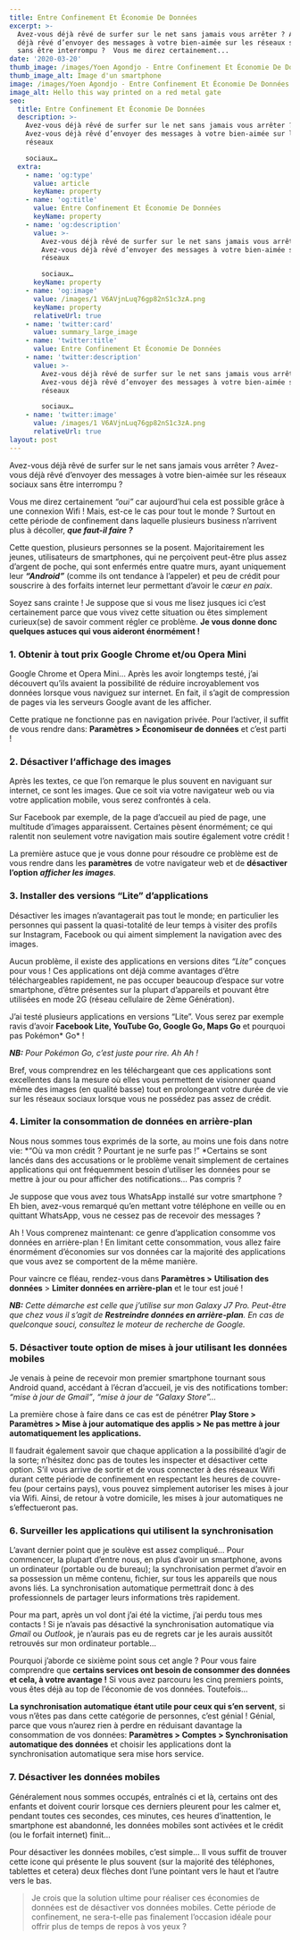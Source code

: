 ```yaml
---
title: Entre Confinement Et Économie De Données
excerpt: >-
  Avez-vous déjà rêvé de surfer sur le net sans jamais vous arrêter ? Avez-vous
  déjà rêvé d’envoyer des messages à votre bien-aimée sur les réseaux sociaux
  sans être interrompu ?  Vous me direz certainement...
date: '2020-03-20'
thumb_image: /images/Yoen Agondjo - Entre Confinement Et Économie De Données.png
thumb_image_alt: Image d'un smartphone
image: /images/Yoen Agondjo - Entre Confinement Et Économie De Données.png
image_alt: Hello this way printed on a red metal gate
seo:
  title: Entre Confinement Et Économie De Données
  description: >-
    Avez-vous déjà rêvé de surfer sur le net sans jamais vous arrêter ?
    Avez-vous déjà rêvé d’envoyer des messages à votre bien-aimée sur les
    réseaux

    sociaux…
  extra:
    - name: 'og:type'
      value: article
      keyName: property
    - name: 'og:title'
      value: Entre Confinement Et Économie De Données
      keyName: property
    - name: 'og:description'
      value: >-
        Avez-vous déjà rêvé de surfer sur le net sans jamais vous arrêter ?
        Avez-vous déjà rêvé d’envoyer des messages à votre bien-aimée sur les
        réseaux

        sociaux…
      keyName: property
    - name: 'og:image'
      value: /images/1 V6AVjnLuq76gp82nS1c3zA.png
      keyName: property
      relativeUrl: true
    - name: 'twitter:card'
      value: summary_large_image
    - name: 'twitter:title'
      value: Entre Confinement Et Économie De Données
    - name: 'twitter:description'
      value: >-
        Avez-vous déjà rêvé de surfer sur le net sans jamais vous arrêter ?
        Avez-vous déjà rêvé d’envoyer des messages à votre bien-aimée sur les
        réseaux

        sociaux…
    - name: 'twitter:image'
      value: /images/1 V6AVjnLuq76gp82nS1c3zA.png
      relativeUrl: true
layout: post
---
```

Avez-vous
déjà rêvé de surfer sur le net sans jamais vous arrêter ? Avez-vous
déjà rêvé d’envoyer des messages à votre bien-aimée sur les réseaux
sociaux sans être interrompu ?

Vous
me direz certainement *“oui”* car aujourd’hui cela est possible grâce à
une connexion Wifi ! Mais, est-ce le cas pour tout le monde ? Surtout en
cette période de confinement dans laquelle plusieurs business
n’arrivent plus à décoller, ***que faut-il faire ?***

Cette question, plusieurs personnes
se la posent. Majoritairement les jeunes, utilisateurs de smartphones,
qui ne perçoivent peut-être plus assez d’argent de poche, qui sont
enfermés entre quatre murs, ayant uniquement leur ***“Android”*** (comme ils ont tendance à l’appeler) et peu de crédit pour souscrire à des forfaits internet leur permettant d’avoir le *cœur en paix*.

Soyez
sans crainte ! Je suppose que si vous me lisez jusques ici c’est
certainement parce que vous vivez cette situation ou êtes simplement
curieux(se) de savoir comment régler ce problème. **Je vous donne donc quelques astuces qui vous aideront énormément !**

### 1. Obtenir à tout prix Google Chrome et/ou Opera Mini

Google
Chrome et Opera Mini… Après les avoir longtemps testé, j’ai découvert
qu’ils avaient la possibilité de réduire incroyablement vos données
lorsque vous naviguez sur internet. En fait, il s’agit de compression de
pages via les serveurs Google avant de les afficher.

Cette pratique ne fonctionne pas en navigation privée. Pour l’activer, il suffit de vous rendre dans: **Paramètres > Économiseur de données** et c’est parti !

### 2. Désactiver l‘affichage des images

Après
les textes, ce que l’on remarque le plus souvent en naviguant sur
internet, ce sont les images. Que ce soit via votre navigateur web ou
via votre application mobile, vous serez confrontés à cela.

Sur
Facebook par exemple, de la page d’accueil au pied de page, une
multitude d’images apparaissent. Certaines pèsent énormément; ce qui
ralentit non seulement votre navigation mais soutire également votre
crédit !

La première astuce que je vous donne pour résoudre ce problème est de vous rendre dans les **paramètres** de votre navigateur web et de **désactiver l’option** ***afficher les images***.

### 3. Installer des versions “Lite” d’applications

Désactiver
les images n’avantagerait pas tout le monde; en particulier les
personnes qui passent la quasi-totalité de leur temps à visiter des
profils sur Instagram, Facebook ou qui aiment simplement la navigation
avec des images.

Aucun
problème, il existe des applications en versions dites *“Lite”* conçues
pour vous ! Ces applications ont déjà comme avantages d‘être
téléchargeables rapidement, ne pas occuper beaucoup d’espace sur votre
smartphone, d’être présentes sur la plupart d’appareils et pouvant être
utilisées en mode 2G (réseau cellulaire de 2ème Génération).

J’ai testé plusieurs applications en versions “Lite”. Vous serez par exemple ravis d’avoir **Facebook Lite, YouTube Go, Google Go, Maps Go** et pourquoi pas Pokémon* Go* !

***NB:** Pour *Pokémon* Go, c’est juste pour rire. Ah Ah !*

Bref,
vous comprendrez en les téléchargeant que ces applications sont
excellentes dans la mesure où elles vous permettent de visionner quand
même des images (en qualité basse) tout en prolongeant votre durée de
vie sur les réseaux sociaux lorsque vous ne possédez pas assez de
crédit.

### 4. Limiter la consommation de données en arrière-plan

Nous nous sommes tous exprimés de la sorte, au moins une fois dans notre vie: \*“Où va mon crédit ? Pourtant je ne surfe pas !” \*Certains
se sont lancés dans des accusations or le problème venait simplement de
certaines applications qui ont fréquemment besoin d’utiliser les
données pour se mettre à jour ou pour afficher des notifications… Pas
compris ?

Je
suppose que vous avez tous WhatsApp installé sur votre smartphone ? Eh
bien, avez-vous remarqué qu’en mettant votre téléphone en veille ou en
quittant WhatsApp, vous ne cessez pas de recevoir des messages ?

Ah
! Vous comprenez maintenant: ce genre d’application consomme vos
données en arrière-plan ! En limitant cette consommation, vous allez
faire énormément d’économies sur vos données car la majorité des
applications que vous avez se comportent de la même manière.

Pour vaincre ce fléau, rendez-vous dans **Paramètres >** **Utilisation des données** > **Limiter données en arrière-plan** et le tour est joué !

***NB:** Cette démarche est celle que j’utilise sur mon Galaxy J7 Pro. Peut-être que chez vous il s’agit de **Restreindre données en arrière-plan**. En cas de quelconque souci, consultez le moteur de recherche de Google.*

### 5. Désactiver toute option de mises à jour utilisant les données mobiles

Je
venais à peine de recevoir mon premier smartphone tournant sous Android
quand, accédant à l’écran d’accueil, je vis des notifications tomber: *“mise à jour de Gmail”*, *“mise à jour de “Galaxy Store”…*

La première chose à faire dans ce cas est de pénétrer **Play Store > Paramètres > Mise à jour automatique des applis > Ne pas mettre à jour automatiquement les applications.**

Il
faudrait également savoir que chaque application a la possibilité
d’agir de la sorte; n’hésitez donc pas de toutes les inspecter et
désactiver cette option. S’il vous arrive de sortir et de vous connecter
à des réseaux Wifi durant cette période de confinement en respectant
les heures de couvre-feu (pour certains pays), vous pouvez simplement
autoriser les mises à jour via Wifi. Ainsi, de retour à votre domicile,
les mises à jour automatiques ne s’effectueront pas.

### 6. Surveiller les applications qui utilisent la synchronisation

L’avant
dernier point que je soulève est assez compliqué… Pour commencer, la
plupart d’entre nous, en plus d’avoir un smartphone, avons un ordinateur
(portable ou de bureau); la synchronisation permet d’avoir en sa
possession un même contenu, fichier, sur tous les appareils que nous
avons liés. La synchronisation automatique permettrait donc à des
professionnels de partager leurs informations très rapidement.

Pour
ma part, après un vol dont j’ai été la victime, j’ai perdu tous mes
contacts ! Si je n’avais pas désactivé la synchronisation automatique
via *Gmail* ou *Outlook*, je n’aurais pas eu de regrets car je les aurais aussitôt retrouvés sur mon ordinateur portable…

Pourquoi j’aborde ce sixième point sous cet angle ? Pour vous faire comprendre que **certains services ont besoin de consommer des données et cela, à votre avantage !** Si vous avez parcouru les cinq premiers points, vous êtes déjà au top de l’économie de vos données. Toutefois…

**La synchronisation automatique étant utile pour ceux qui s’en servent**,
si vous n’êtes pas dans cette catégorie de personnes, c’est génial !
Génial, parce que vous n’aurez rien à perdre en réduisant davantage la
consommation de vos données: **Paramètres > Comptes > Synchronisation automatique des données** et choisir les applications dont la synchronisation automatique sera mise hors service.

### 7. Désactiver les données mobiles

Généralement
nous sommes occupés, entraînés ci et là, certains ont des enfants et
doivent courir lorsque ces derniers pleurent pour les calmer et, pendant
toutes ces secondes, ces minutes, ces heures d’inattention, le
smartphone est abandonné, les données mobiles sont activées et le crédit
(ou le forfait internet) finit…

Pour
désactiver les données mobiles, c’est simple… Il vous suffit de trouver
cette icone qui présente le plus souvent (sur la majorité des
téléphones, tablettes et cetera) deux flèches dont l’une pointant vers
le haut et l’autre vers le bas.

> Je crois que la solution ultime pour réaliser ces économies de données est de désactiver vos données mobiles.
> Cette période de confinement, ne sera-t-elle pas finalement l’occasion idéale pour offrir plus de temps de repos à vos yeux ?
